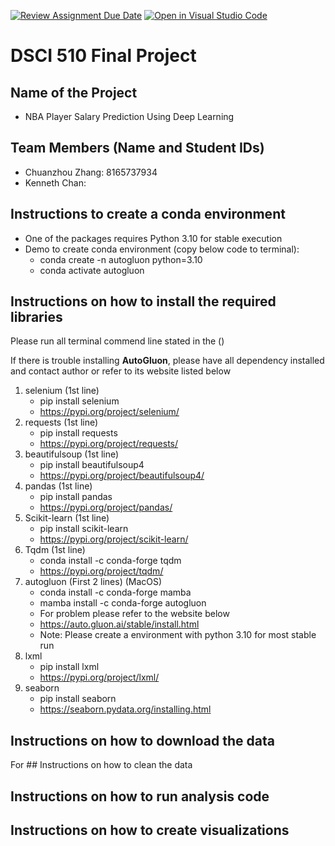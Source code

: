 [![Review Assignment Due Date](https://classroom.github.com/assets/deadline-readme-button-24ddc0f5d75046c5622901739e7c5dd533143b0c8e959d652212380cedb1ea36.svg)](https://classroom.github.com/a/h_LXMCrc)
[![Open in Visual Studio Code](https://classroom.github.com/assets/open-in-vscode-718a45dd9cf7e7f842a935f5ebbe5719a5e09af4491e668f4dbf3b35d5cca122.svg)](https://classroom.github.com/online_ide?assignment_repo_id=12857349&assignment_repo_type=AssignmentRepo)
# DSCI 510 Final Project

## Name of the Project
* NBA Player Salary Prediction Using Deep Learning
## Team Members (Name and Student IDs)
* Chuanzhou Zhang: 8165737934
* Kenneth Chan: 
## Instructions to create a conda environment
* One of the packages requires Python 3.10 for stable execution
* Demo to create conda environment (copy below code to terminal):
  - conda create -n autogluon python=3.10
  - conda activate autogluon
## Instructions on how to install the required libraries
<p>Please run all terminal commend line stated in the () </p>
<p>If there is trouble installing <b>AutoGluon</b>, please have all dependency installed
and contact author or refer to its website listed below</p>

1. selenium (1st line)
   - pip install selenium
   - https://pypi.org/project/selenium/
2. requests (1st line)
   - pip install requests
   - https://pypi.org/project/requests/
3. beautifulsoup (1st line)
   - pip install beautifulsoup4
   - https://pypi.org/project/beautifulsoup4/
4. pandas (1st line)
   - pip install pandas
   - https://pypi.org/project/pandas/
5. Scikit-learn (1st line)
   - pip install scikit-learn
   - https://pypi.org/project/scikit-learn/ 
6. Tqdm (1st line)
   - conda install -c conda-forge tqdm
   - https://pypi.org/project/tqdm/ 
7. autogluon (First 2 lines) (MacOS)
   - conda install -c conda-forge mamba
   - mamba install -c conda-forge autogluon
   - For problem please refer to the website below
   - https://auto.gluon.ai/stable/install.html
   - Note: Please create a environment with python 3.10 for most stable run
8. lxml
   -  pip install lxml
   -  https://pypi.org/project/lxml/
9. seaborn
   - pip install seaborn
   - https://seaborn.pydata.org/installing.html

## Instructions on how to download the data
<p>For</>
## Instructions on how to clean the data

## Instructions on how to run analysis code

## Instructions on how to create visualizations

